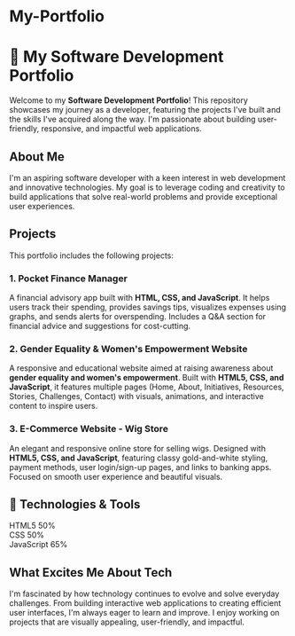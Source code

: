 # My-Portfolio
 # 🌟 My Software Development Portfolio

Welcome to my **Software Development Portfolio**! This repository showcases my journey as a developer, featuring the projects I've built and the skills I've acquired along the way. I'm passionate about building user-friendly, responsive, and impactful web applications.

##  About Me

I'm an aspiring software developer with a keen interest in web development and innovative technologies. My goal is to leverage coding and creativity to build applications that solve real-world problems and provide exceptional user experiences.

##  Projects

This portfolio includes the following projects:

### 1.  Pocket Finance Manager
A financial advisory app built with **HTML, CSS, and JavaScript**. It helps users track their spending, provides savings tips, visualizes expenses using graphs, and sends alerts for overspending. Includes a Q&A section for financial advice and suggestions for cost-cutting.  

### 2.  Gender Equality & Women's Empowerment Website
A responsive and educational website aimed at raising awareness about **gender equality and women's empowerment**. Built with **HTML5, CSS, and JavaScript**, it features multiple pages (Home, About, Initiatives, Resources, Stories, Challenges, Contact) with visuals, animations, and interactive content to inspire users.

### 3. E-Commerce Website - Wig Store
An elegant and responsive online store for selling wigs. Designed with **HTML5, CSS, and JavaScript**, featuring classy gold-and-white styling, payment methods, user login/sign-up pages, and links to banking apps. Focused on smooth user experience and beautiful visuals.

## 🔨 Technologies & Tools

HTML5  50%          
CSS    50%      
JavaScript  65%


## What Excites Me About Tech

I'm fascinated by how technology continues to evolve and solve everyday challenges. From building interactive web applications to creating efficient user interfaces, I'm always eager to learn and improve. I enjoy working on projects that are visually appealing, user-friendly, and impactful.

